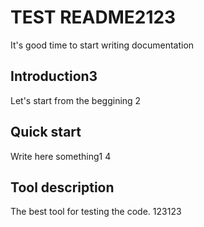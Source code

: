 # TEST README2123
 It's good time to start writing documentation

## Introduction3
Let's start from the beggining
2
## Quick start
Write here something1
4
## Tool description
The best tool for testing the code.
123123
